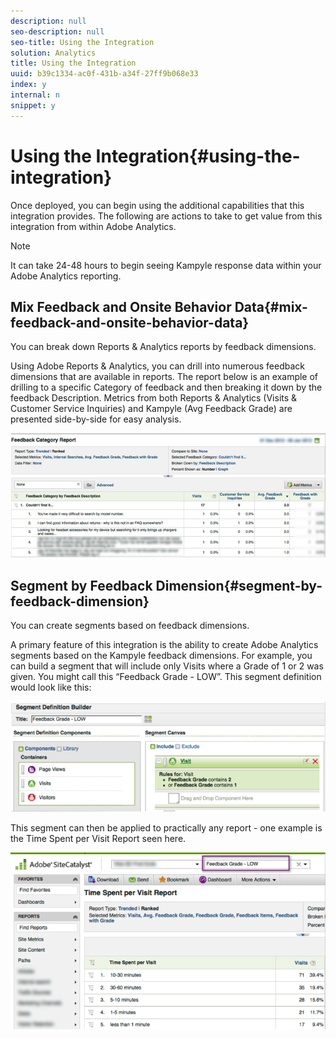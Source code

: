 ```yaml
---
description: null
seo-description: null
seo-title: Using the Integration
solution: Analytics
title: Using the Integration
uuid: b39c1334-ac0f-431b-a34f-27ff9b068e33
index: y
internal: n
snippet: y
---
```


# Using the Integration{#using-the-integration}

Once deployed, you can begin using the additional capabilities that this integration provides. The following are actions to take to get value from this integration from within Adobe Analytics.

>[!NOTE]
>
>It can take 24-48 hours to begin seeing Kampyle response data within your Adobe Analytics reporting.

## Mix Feedback and Onsite Behavior Data{#mix-feedback-and-onsite-behavior-data}

You can break down Reports & Analytics reports by feedback dimensions.

Using Adobe Reports & Analytics, you can drill into numerous feedback dimensions that are available in reports. The report below is an example of drilling to a specific Category of feedback and then breaking it down by the feedback Description. Metrics from both Reports & Analytics (Visits & Customer Service Inquiries) and Kampyle (Avg Feedback Grade) are presented side-by-side for easy analysis.

![](assets/feedback_category_report.png)

## Segment by Feedback Dimension{#segment-by-feedback-dimension}

You can create segments based on feedback dimensions.

A primary feature of this integration is the ability to create Adobe Analytics segments based on the Kampyle feedback dimensions. For example, you can build a segment that will include only Visits where a Grade of 1 or 2 was given. You might call this “Feedback Grade - LOW”. This segment definition would look like this:

![](assets/segment_feedback.png)

This segment can then be applied to practically any report - one example is the Time Spent per Visit Report seen here.

![](assets/time_spent_per_visit.png)